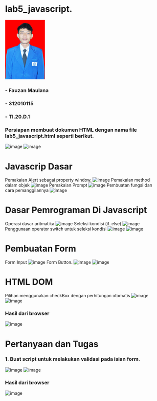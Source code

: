 # lab5_javascript.
<img src="fauzan - Copy.JPG" title="FAUZAN MAULANA" alt="FAUZAN MAULANA" class="120px" width="130px">
  
### - Fauzan Maulana
### - 312010115
### - TI.20.D.1

### Persiapan membuat dokumen HTML dengan nama file lab5_javascript.html seperti berikut.
![image](https://user-images.githubusercontent.com/101807419/163172891-d4ca96d2-7d50-496c-a73d-08d863ab7f18.png)
![image](https://user-images.githubusercontent.com/101807419/163172962-999b0380-89f1-412c-bdfb-0a3f69c723e3.png)

# Javascrip Dasar
Pemakaian Alert sebagai property window.
![image](https://user-images.githubusercontent.com/101807419/163173647-5158bd30-7a7a-49d2-96b9-ee141d68aa3b.png)
Pemakaian method dalam objek
![image](https://user-images.githubusercontent.com/101807419/163173876-ed09423e-955d-411c-83ce-eebffee9dc66.png)
Pemakaian Prompt
![image](https://user-images.githubusercontent.com/101807419/163174120-7cca6087-4cfe-4394-80f5-6c87ddf1deac.png)
Pembuatan fungsi dan cara pemanggilannya
![image](https://user-images.githubusercontent.com/101807419/163175109-40cbbbcd-3552-45e3-9948-dd076b40004b.png)

# Dasar Pemrograman Di Javascript
Operasi dasar aritmatika
![image](https://user-images.githubusercontent.com/101807419/163175537-62b865a7-d148-46e4-8402-600b224643cd.png)
Seleksi kondisi (if..else)
![image](https://user-images.githubusercontent.com/101807419/163175871-8d96defc-3cc2-43ac-9bed-1324636dcaee.png)
Penggunaan operator switch untuk seleksi kondisi
![image](https://user-images.githubusercontent.com/101807419/163176299-b6d7166c-a1be-4dbb-a451-d00c83fee8fc.png)
![image](https://user-images.githubusercontent.com/101807419/163176379-84a9d341-d230-4da2-ab7e-2a7a98688f99.png)
# Pembuatan Form
Form Input
![image](https://user-images.githubusercontent.com/101807419/163177219-67673c67-6387-441c-8607-418d3b6cadc3.png)
Form Button.
![image](https://user-images.githubusercontent.com/101807419/163177915-c2258ca1-7fd5-4229-964a-245f62c3adeb.png)
![image](https://user-images.githubusercontent.com/101807419/163178319-411da7a4-5cab-4e2d-8f79-0d8e63db03e8.png)

# HTML DOM
Pilihan menggunakan checkBox dengan perhitungan otomatis
![image](https://user-images.githubusercontent.com/101807419/163179288-780bb44b-2132-4f2b-bc6e-d2594b5224ea.png)
![image](https://user-images.githubusercontent.com/101807419/163179336-9a050f5c-4289-41ec-bcb3-01e82e7945c8.png)

### Hasil dari browser
![image](https://user-images.githubusercontent.com/101807419/163187068-5f15690a-950c-405e-8e0a-e01e2a108acf.png)


# Pertanyaan dan Tugas
### 1. Buat script untuk melakukan validasi pada isian form.
![image](https://user-images.githubusercontent.com/101807419/163180917-a6501bc4-4ce6-4215-9771-0975b7816ef1.png)
![image](https://user-images.githubusercontent.com/101807419/163181005-6bef1184-a70b-4432-9e01-b950bfcd92ff.png)
### Hasil dari browser
![image](https://user-images.githubusercontent.com/101807419/163181284-a3bd12f5-6e62-48eb-b24f-f4b82dca0876.png)





